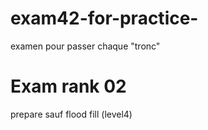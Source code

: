 # exam42-for-practice-
examen pour passer chaque "tronc"
# Exam rank 02
prepare sauf flood fill (level4)

